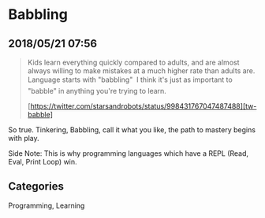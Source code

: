 # Babbling
## 2018/05/21 07:56

> Kids learn everything quickly compared to adults, and are almost always 
> willing to make mistakes at a much higher rate than adults are. Language 
> starts with "babbling" &#151; I think it's just as important to "babble" in 
> anything you're trying to learn.
> 
> [https://twitter.com/starsandrobots/status/998431767047487488][tw-babble]

[tw-babble]: https://twitter.com/starsandrobots/status/998431767047487488

So true. Tinkering, Babbling, call it what you like, the path to mastery begins with play.

Side Note: This is why programming languages which have a REPL (Read, Eval, Print Loop) win.

## Categories
Programming, Learning